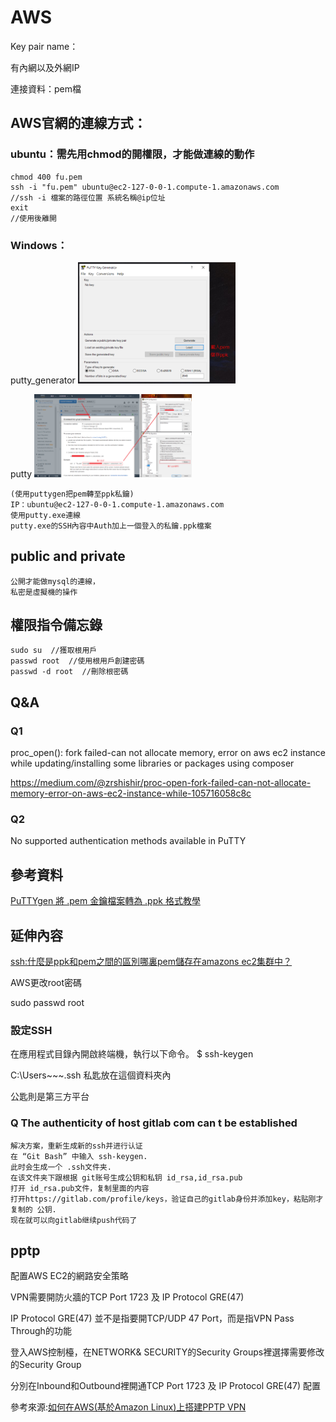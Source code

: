 # AWS
Key pair name：

有內網以及外網IP

連接資料：pem檔

## AWS官網的連線方式：
### ubuntu：需先用chmod的開權限，才能做連線的動作
~~~
chmod 400 fu.pem 
ssh -i "fu.pem" ubuntu@ec2-127-0-0-1.compute-1.amazonaws.com
//ssh -i 檔案的路徑位置 系統名稱@ip位址
exit  
//使用後離開
~~~
### Windows：
putty_generator
<img src="https://github.com/iachievedream/demo_code/blob/master/picture/putty_generator.png" width="50%" height="50%" />

putty
<img src="https://github.com/iachievedream/demo_code/blob/master/picture/putty.png" width="50%" height="50%" />

~~~
(使用puttygen把pem轉至ppk私鑰)
IP：ubuntu@ec2-127-0-0-1.compute-1.amazonaws.com
使用putty.exe連線
putty.exe的SSH內容中Auth加上一個登入的私鑰.ppk檔案
~~~

## public and private
~~~
公開才能做mysql的連線，
私密是虛擬機的操作
~~~

## 權限指令備忘錄
~~~
sudo su  //獲取根用戶
passwd root  //使用根用戶創建密碼
passwd -d root  //刪除根密碼
~~~

## Q&A
### Q1
proc_open(): fork failed-can not allocate memory, error on aws ec2 instance while updating/installing some libraries or packages using composer

https://medium.com/@zrshishir/proc-open-fork-failed-can-not-allocate-memory-error-on-aws-ec2-instance-while-105716058c8c

### Q2
No supported authentication methods available in PuTTY

## 參考資料
<a href="https://officeguide.cc/putty-convert-pem-to-ppk-tutorial/">PuTTYgen 將 .pem 金鑰檔案轉為 .ppk 格式教學</a>

## 延伸內容
<a href="https://t.codebug.vip/questions-272933.htm">ssh:什麼是ppk和pem之間的區別哪裏pem儲存在amazons ec2集群中？</a>


AWS更改root密碼

sudo passwd root


### 設定SSH
在應用程式目錄內開啟終端機，執行以下命令。
$ ssh-keygen

C:\Users\~~~\.ssh
私匙放在這個資料夾內

公匙則是第三方平台


### Q The authenticity of host gitlab com can t be established
~~~
解决方案，重新生成新的ssh并进行认证
在 “Git Bash” 中输入 ssh-keygen.
此时会生成一个 .ssh文件夹.
在该文件夹下跟根据 git账号生成公钥和私钥 id_rsa,id_rsa.pub
打开 id_rsa.pub文件，复制里面的内容
打开https://gitlab.com/profile/keys，验证自己的gitlab身份并添加key，粘贴刚才复制的 公钥.
现在就可以向gitlab继续push代码了
~~~

## pptp

配置AWS EC2的網路安全策略

VPN需要開防火牆的TCP Port 1723
及 IP Protocol GRE(47) 

IP Protocol GRE(47)
並不是指要開TCP/UDP 47 Port，而是指VPN
Pass Through的功能

登入AWS控制檯，在NETWORK& SECURITY的Security Groups裡選擇需要修改的Security
Group

分別在Inbound和Outbound裡開通TCP
Port 1723 及 IP Protocol GRE(47) 配置

參考來源:[如何在AWS(基於Amazon Linux)上搭建PPTP VPN](https://codertw.com/%E7%A8%8B%E5%BC%8F%E8%AA%9E%E8%A8%80/498737/)
